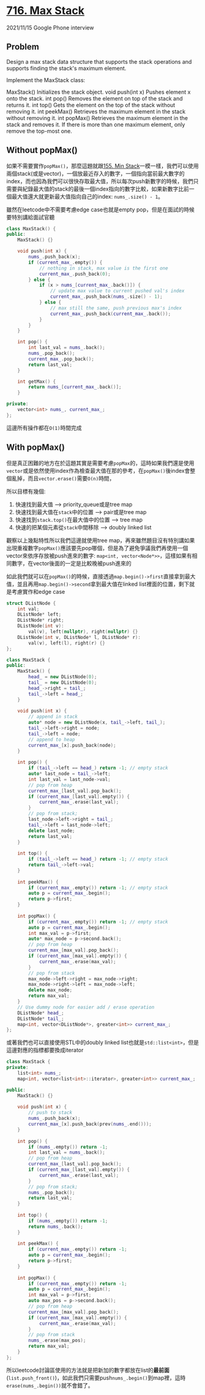# [716. Max Stack](https://leetcode.com/problems/max-stack/)

2021/11/15 Google Phone interview

## Problem
Design a max stack data structure that supports the stack operations and supports finding the stack's maximum element.

Implement the MaxStack class:

MaxStack() Initializes the stack object.
void push(int x) Pushes element x onto the stack.
int pop() Removes the element on top of the stack and returns it.
int top() Gets the element on the top of the stack without removing it.
int peekMax() Retrieves the maximum element in the stack without removing it.
int popMax() Retrieves the maximum element in the stack and removes it. If there is more than one maximum element, only remove the top-most one.

## Without popMax()
如果不需要實作`popMax()`，那麼這題就跟[155. Min Stack](https://leetcode.com/problems/min-stack/)一模一樣，我們可以使用兩個stack(或是vector)，一個放最近存入的數字，一個指向當前最大數字的index，而也因為我們可以很快存取最大值，所以每次push新數字的時候，我們只需要與紀錄最大值的stack的最後一個index指向的數字比較，如果新數字比前一個最大值還大就更新最大值指向自己的index: `nums_.size() - 1`。

雖然在leetcode中不需要考慮edge case也就是empty pop，但是在面試的時候要特別講給面試官聽

```cpp
class MaxStack() {
public:
    MaxStack() {}

    void push(int x) {
        nums_.push_back(x);
        if (current_max_.empty()) {
            // nothing in stack, max value is the first one
            current_max_.push_back(0);
        } else {
            if (x > nums_[current_max_.back()]) {
                // update max value to current pushed val's index
                current_max_.push_back(nums_.size() - 1);
            } else {
                // max still the same, push previous max's index
                current_max_.push_back(current_max_.back());
            }
        }
    }

    int pop() {
        int last_val = nums_.back();
        nums_.pop_back();
        current_max_.pop_back();
        return last_val;
    }

    int getMax() {
        return nums_[current_max_.back()];
    }

private:
    vector<int> nums_, current_max_;
};
```

這邊所有操作都在`O(1)`時間完成

## With popMax()
但是真正困難的地方在於這題其實是需要考慮`popMax`的，這時如果我們還是使用`vector`或是依然使用index作為檢查最大值在那的參考，在`popMax()`後index會整個亂掉，而且`vector.erase()`需要`O(n)`時間，

所以目標有幾個:
1. 快速找到最大值 --> priority_queue或是tree map
2. 快速找到最大值在`stack`中的位置 --> pair或是tree map
3. 快速找到`stack.top()`在最大值中的位置 --> tree map
4. 快速的把某個元素從`stack`中間移除 --> doubly linked list

觀察以上幾點特性所以我們這邊就使用tree map，再來雖然題目沒有特別講如果出現重複數字`popMax()`應該要先pop哪個，但是為了避免爭議我們再使用一個vector來依序存放被push進來的數字: `map<int, vector<Node*>>`，這樣如果有相同數字，在vector後面的一定是比較晚被push進來的

如此我們就可以在`popMax()`的時候，直接透過`map.begin()->first`直接拿到最大值，並且再用`map.begin()->second`拿到最大值在linked list裡面的位置，剩下就是考慮實作和edge case


```cpp
struct DListNode {
    int val;
    DListNode* left;
    DListNode* right;
    DListNode(int v):
        val(v), left(nullptr), right(nullptr) {}
    DListNode(int v, DListNode* l, DListNode* r):
        val(v), left(l), right(r) {}
};

class MaxStack {
public:
    MaxStack() {
        head_ = new DListNode(0);
        tail_ = new DListNode(0);
        head_->right = tail_;
        tail_->left = head_;
    }
    
    void push(int x) {
        // append in stack
        auto* node = new DListNode(x, tail_->left, tail_);
        tail_->left->right = node;
        tail_->left = node;
        // append to heap
        current_max_[x].push_back(node);
    }
    
    int pop() {
        if (tail_->left == head_) return -1; // empty stack
        auto* last_node = tail_->left;
        int last_val = last_node->val;
        // pop from heap
        current_max_[last_val].pop_back();
        if (current_max_[last_val].empty()) {
            current_max_.erase(last_val);
        }
        // pop from stack;
        last_node->left->right = tail_;
        tail_->left = last_node->left;
        delete last_node;
        return last_val;
    }
    
    int top() {
        if (tail_->left == head_) return -1; // empty stack
        return tail_->left->val;
    }
    
    int peekMax() {
        if (current_max_.empty()) return -1; // empty stack
        auto p = current_max_.begin();
        return p->first;
    }
    
    int popMax() {
        if (current_max_.empty()) return -1; // empty stack
        auto p = current_max_.begin();
        int max_val = p->first;
        auto* max_node = p->second.back();
        // pop from heap
        current_max_[max_val].pop_back();
        if (current_max_[max_val].empty()) {
            current_max_.erase(max_val);
        }
        // pop from stack
        max_node->left->right = max_node->right;
        max_node->right->left = max_node->left;
        delete max_node;
        return max_val;
    }
    // Use dummy node for easier add / erase operation
    DListNode* head_;
    DListNode* tail_;
    map<int, vector<DListNode*>, greater<int>> current_max_;
};
```

或著我們也可以直接使用STL中的doubly linked list也就是`std::list<int>`，但是這邊對應的指標都要換成iterator
```cpp
class MaxStack {
private:
    list<int> nums_;
    map<int, vector<list<int>::iterator>, greater<int>> current_max_;

public:
    MaxStack() {}
    
    void push(int x) {
        // push to stack
        nums_.push_back(x);
        current_max_[x].push_back(prev(nums_.end()));
    }
    
    int pop() {
        if (nums_.empty()) return -1;
        int last_val = nums_.back();
        // pop from heap
        current_max_[last_val].pop_back();
        if (current_max_[last_val].empty()) {
            current_max_.erase(last_val);
        }
        // pop from stack;
        nums_.pop_back();
        return last_val;
    }
    
    int top() {
        if (nums_.empty()) return -1;
        return nums_.back();
    }
    
    int peekMax() {
        if (current_max_.empty()) return -1;
        auto p = current_max_.begin();
        return p->first;
    }
    
    int popMax() {
        if (current_max_.empty()) return -1;
        auto p = current_max_.begin();
        int max_val = p->first;
        auto max_pos = p->second.back();
        // pop from heap
        current_max_[max_val].pop_back();
        if (current_max_[max_val].empty()) {
            current_max_.erase(max_val);
        }
        // pop from stack
        nums_.erase(max_pos);
        return max_val;
    }
};
```

所以leetcode討論區使用的方法就是把新加的數字都放在list的**最前面**(`list.push_front()`)，如此我們只需要push`nums_.begin()`到map裡，這時`erase(nums_.begin())`就不會錯了。
